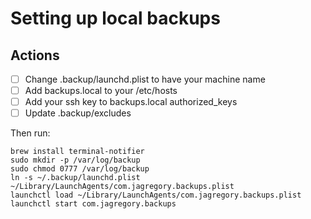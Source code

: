 # Setting up local backups

## Actions

* [ ] Change .backup/launchd.plist to have your machine name
* [ ] Add backups.local to your /etc/hosts
* [ ] Add your ssh key to backups.local authorized_keys
* [ ] Update .backup/excludes

Then run:

    brew install terminal-notifier
    sudo mkdir -p /var/log/backup
    sudo chmod 0777 /var/log/backup
    ln -s ~/.backup/launchd.plist ~/Library/LaunchAgents/com.jagregory.backups.plist    
    launchctl load ~/Library/LaunchAgents/com.jagregory.backups.plist
    launchctl start com.jagregory.backups
